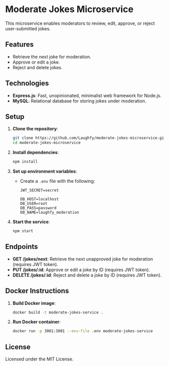 # Moderate Jokes Microservice

This microservice enables moderators to review, edit, approve, or reject user-submitted jokes.

## Features

- Retrieve the next joke for moderation.
- Approve or edit a joke.
- Reject and delete jokes.

## Technologies

- **Express.js**: Fast, unopinionated, minimalist web framework for Node.js.
- **MySQL**: Relational database for storing jokes under moderation.

## Setup

1. **Clone the repository**:

   ```bash
   git clone https://github.com/Laughfy/moderate-jokes-microservice.git
   cd moderate-jokes-microservice
   ```

2. **Install dependencies**:

   ```bash
   npm install
   ```

3. **Set up environment variables**:

   - Create a `.env` file with the following:

     ```plaintext
     JWT_SECRET=secret

     DB_HOST=localhost
     DB_USER=root
     DB_PASS=password
     DB_NAME=laughfy_moderation
     ```

4. **Start the service**:
   ```bash
   npm start
   ```

## Endpoints

- **GET /jokes/next**: Retrieve the next unapproved joke for moderation (requires JWT token).
- **PUT /jokes/:id**: Approve or edit a joke by ID (requires JWT token).
- **DELETE /jokes/:id**: Reject and delete a joke by ID (requires JWT token).

## Docker Instructions

1. **Build Docker image**:

   ```bash
   docker build -t moderate-jokes-service .
   ```

2. **Run Docker container**:
   ```bash
   docker run -p 3001:3001 --env-file .env moderate-jokes-service
   ```

## License

Licensed under the MIT License.
